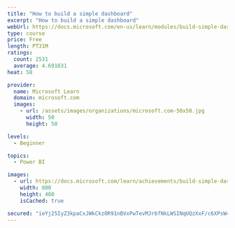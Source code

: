 ```yaml
---
title: "How to build a simple dashboard"
excerpt: "How to build a simple dashboard"
webUrl: https://docs.microsoft.com/en-us/learn/modules/build-simple-dashboard/
type: course
price: Free
length: PT31M
ratings:
  count: 2531
  average: 4.691031
heat: 58

provider:
  name: Microsoft Learn
  domain: microsoft.com
  images:
    - url: /assets/images/organizations/microsoft.com-50x50.jpg
      width: 50
      height: 50

levels:
  - Beginner

topics:
  - Power BI

images:
  - url: https://docs.microsoft.com/learn/achievements/build-simple-dashboard-social.png
    width: 800
    height: 400
    isCached: true

secured: "ieYj25IyZ3kpaCxJWkCkzOR91nBVxPwTevMJr6fNkLWSINqUQzXxF/c6XPsW4ZoFry7VuesMMA8HhDaL3Sjg3YAkn70Lijvd4PRIkjQ1yiVa41mkSeTM82VvSku9Jep0h531t9U0+sIU8gUJYbgykt2IEUpa/P+12ARGZkLGEQ9RNKeeT7JH5T7kxtTDbAkJEee8gMs0Ieqfv0o3dMG/yf96pNVkjkisStNeSf0oDeaLlBx2jM6WKl671IHb+nlrbx0aGko7/Z+dNV1KYAtKU1TWCM0p3PrJ4lKNJ0pZP+ZP+yz0zedR+BEEPsosh7w43noAEXsbABPNZqYZ5Qmm45dKVCGwMKmf+yyCzopkF0ja/sHZcqZlsZwGCYStNOkhynA322hlAI4KFOXKA2XvW3ej/VXjKFnw4wDiTC0u9Fk=;jTbhiuojASuKk5T42mI1Tw=="
---
```


